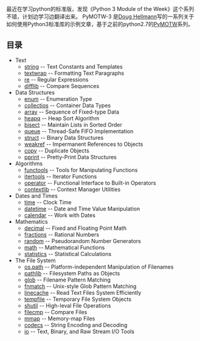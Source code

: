 最近在学习python的标准版，发现《Python 3 Module of the Week》这个系列不错，计划边学习边翻译出来。
PyMOTW-3 是[Doug Hellmann](https://doughellmann.com/blog/)写的一系列关于如何使用Python3标准库的示例文章，基于之前的python2.7的[PyMOTW](https://pymotw.com/2/)系列。

## 目录
* Text
    - [string](https://github.com/chenyang929/python3_module_of_the_week_zh/blob/master/Text/string/string.md) -- Text Constants and Templates
    - [textwrap](https://github.com/chenyang929/python3_module_of_the_week_zh/blob/master/Text/textwrap/textwrap.md) -- Formatting Text Paragraphs
    - [re](https://github.com/chenyang929/python3_module_of_the_week_zh/blob/master/Text/re/re.md) -- Regular Expressions
    - [difflib](https://github.com/chenyang929/python3_module_of_the_week_zh/blob/master/Text/difflib/difflib.md) -- Compare Sequences
* Data Structures
    - [enum](https://github.com/chenyang929/python3_module_of_the_week_zh/blob/master/Data%20Structures/enum/enum.md) -- Enumeration Type
    - [collectios](https://github.com/chenyang929/python3_module_of_the_week_zh/blob/master/Data%20Structures/collections/collections.md) -- Container Data Types
    - [array](https://github.com/chenyang929/python3_module_of_the_week_zh/blob/master/Data%20Structures/array/array.md) -- Sequence of Fixed-type Data
    - [heapq](https://github.com/chenyang929/python3_module_of_the_week_zh/blob/master/Data%20Structures/heapq/heapq.md) -- Heap Sort Algorithm
    - [bisect](https://github.com/chenyang929/python3_module_of_the_week_zh/blob/master/Data%20Structures/bisect/bisect.md) -- Maintain Lists in Sorted Order
    - [queue](https://github.com/chenyang929/python3_module_of_the_week_zh/blob/master/Data%20Structures/queue/queue.md) -- Thread-Safe FIFO Implementation
    - [struct](https://github.com/chenyang929/python3_module_of_the_week_zh/blob/master/Data%20Structures/struct/struct.md) -- Binary Data Structures
    - [weakref](https://github.com/chenyang929/python3_module_of_the_week_zh/blob/master/Data%20Structures/weakref/WEAKREF.md) -- Impermanent References to Objects
    - [copy](https://github.com/chenyang929/python3_module_of_the_week_zh/blob/master/Data%20Structures/copy/copy.md) -- Duplicate Objects
    - [pprint](https://github.com/chenyang929/python3_module_of_the_week_zh/blob/master/Data%20Structures/pprint/pprint.md) -- Pretty-Print Data Structures
* Algorithms
    - [functools]() -- Tools for Manipulating Functions
    - [itertools]() -- Iterator Functions
    - [operator]() -- Functional Interface to Built-in Operators
    - [contextlib]() -- Context Manager Utilities
* Dates and Times
    - [time](https://github.com/chenyang929/python3_module_of_the_week_zh/blob/master/Dates%20and%20Times/time/time.md) -- Clock Time
    - [datetime](https://github.com/chenyang929/python3_module_of_the_week_zh/blob/master/Dates%20and%20Times/datetime/datetime.md) -- Date and Time Value Manipulation
    - [calendar](https://github.com/chenyang929/python3_module_of_the_week_zh/blob/master/Dates%20and%20Times/calendar/calendar.md) -- Work with Dates
* Mathematics
    - [decimal](https://github.com/chenyang929/python3_module_of_the_week_zh/blob/master/Mathematics/decimal/decimal.md) -- Fixed and Floating Point Math
    - [fractions](https://github.com/chenyang929/python3_module_of_the_week_zh/blob/master/Mathematics/fractions/fractions.md) -- Rational Numbers
    - [random](https://github.com/chenyang929/python3_module_of_the_week_zh/blob/master/Mathematics/random/random.md) -- Pseudorandom Number Generators
    - [math](https://github.com/chenyang929/python3_module_of_the_week_zh/blob/master/Mathematics/math/math.md) -- Mathematical Functions
    - [statistics](https://github.com/chenyang929/python3_module_of_the_week_zh/blob/master/Mathematics/statistics/statistics.md) -- Statistical Calculations
* The File System
	- [os.path](https://github.com/chenyang929/python3_module_of_the_week_zh/blob/master/The%20File%20System/os.path/os.path.md) -- Platform-independent Manipulation of Filenames
	- [pathlib](https://github.com/chenyang929/python3_module_of_the_week_zh/blob/master/The%20File%20System/pathlib/pathlib.md) -- Filesystem Paths as Objects
	- [glob](https://github.com/chenyang929/python3_module_of_the_week_zh/blob/master/The%20File%20System/glob/glob.md) -- Filename Pattern Matching
	- [fnmatch](https://github.com/chenyang929/python3_module_of_the_week_zh/blob/master/The%20File%20System/fnmatch/fnmatch.md) -- Unix-style Glob Pattern Matching
	- [linecache](https://github.com/chenyang929/python3_module_of_the_week_zh/blob/master/The%20File%20System/linecache/linecache.md) -- Read Text Files System Efficiently
	- [tempfile](https://github.com/chenyang929/python3_module_of_the_week_zh/blob/master/The%20File%20System/tempfile/tempfile.md) -- Temporary File System Objects
	- [shutil](https://github.com/chenyang929/python3_module_of_the_week_zh/blob/master/The%20File%20System/shutil/shutil.md) -- High-leval File Operations
	- [filecmp](https://github.com/chenyang929/python3_module_of_the_week_zh/blob/master/The%20File%20System/filecmp/filecmp.md) -- Compare Files
	- [mmap]() -- Memory-map Files
	- [codecs]() -- String Encoding and Decoding
	- [io]() -- Text, Binary, and Raw Stream I/O Tools




